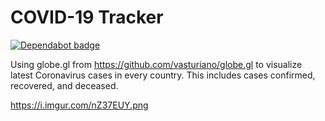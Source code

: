 # COVID-19 Tracker

[![Dependabot badge](https://flat.badgen.net/dependabot/wbkd/webpack-starter?icon=dependabot)](https://dependabot.com/)

Using globe.gl from https://github.com/vasturiano/globe.gl to visualize latest Coronavirus cases in every country. This includes cases confirmed, recovered, and deceased.


https://i.imgur.com/nZ37EUY.png
